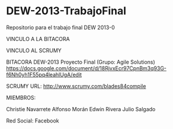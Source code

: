 DEW-2013-TrabajoFinal
=====================

Repositorio para el trabajo final DEW 2013-0

VINCULO A LA BITACORA

VINCULO AL SCRUMY



BITACORA DEW-2013 Proyecto Final (Grupo: Agile Solutions)
https://docs.google.com/document/d/18RjvxEcr97CpnBm3q93G-f6Nh0yh1F55pq4leahlUgA/edit

SCRUMY URL:
http://www.scrumy.com/blades84compile


MIEMBROS:

Christie Navarrete
Alfonso Morán
Edwin Rivera
Julio Salgado

Red Social: Facebook
